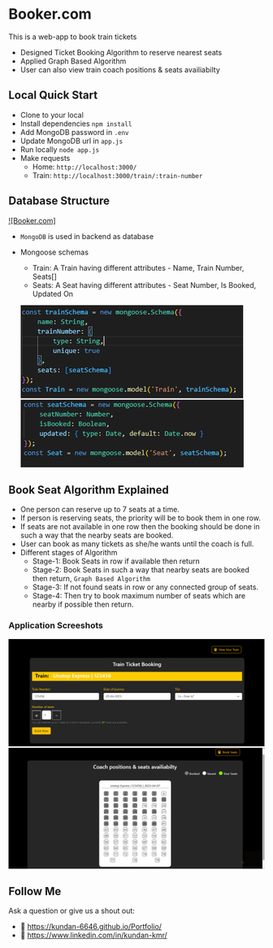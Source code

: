 # Booker.com

This is a web-app to book train tickets

- Designed Ticket Booking Algorithm to reserve nearest seats
- Applied Graph Based Algorithm
- User can also view train coach positions & seats availiabilty

## Local Quick Start

- Clone to your local
- Install dependencies `npm install`
- Add MongoDB password in `.env`
- Update MongoDB url in `app.js`
- Run locally `node app.js`
- Make requests
  - Home: `http://localhost:3000/`
  - Train: `http://localhost:3000/train/:train-number`

## Database Structure

[![Booker.com]](https://frail-school-uniform-newt.cyclic.app/)
- `MongoDB` is used in backend as database
- Mongoose schemas
  - Train: A Train having different attributes - Name, Train Number, Seats[]
  - Seats: A Seat having different attributes - Seat Number, Is Booked, Updated On

  ![image](/public/screenshots/train-schema.png) ![image](/public/screenshots/seat-schema.png)



## Book Seat Algorithm Explained

- One person can reserve up to 7 seats at a time.
- If person is reserving seats, the priority will be to book them in one row.
- If seats are not available in one row then the booking should be done in such a way that the nearby
  seats are booked.
- User can book as many tickets as she/he wants until the coach is full.
- Different stages of Algorithm
  - Stage-1: Book Seats in row if available then return
  - Stage-2: Book Seats in such a way that nearby seats are booked then return, `Graph Based Algorithm`
  - Stage-3: If not found seats in row or any connected group of seats.
  - Stage-4: Then try to book maximum number of seats which are nearby if possible then return.

### Application Screeshots
![image](/public/screenshots/home.png)
<br>
![image](/public/screenshots/train.png)

## Follow Me

Ask a question or give us a shout out:

- 💌 https://kundan-6646.github.io/Portfolio/
- 🐣 https://www.linkedin.com/in/kundan-kmr/
